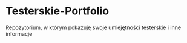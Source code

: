 # Testerskie-Portfolio
Repozytorium, w którym pokazuję swoje umiejętności testerskie i inne informacje
